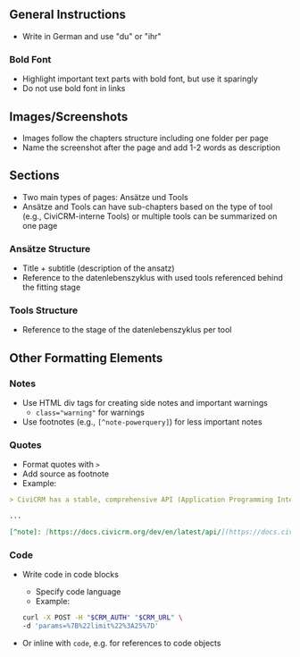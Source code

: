## General Instructions

- Write in German and use "du" or "ihr"

### Bold Font

- Highlight important text parts with bold font, but use it sparingly
- Do not use bold font in links

## Images/Screenshots

- Images follow the chapters structure including one folder per page
- Name the screenshot after the page and add 1-2 words as description

## Sections

- Two main types of pages: Ansätze und Tools
- Ansätze and Tools can have sub-chapters based on the type of tool (e.g., CiviCRM-interne Tools) or multiple tools can be summarized on one page

### Ansätze Structure

- Title + subtitle (description of the ansatz)
- Reference to the datenlebenszyklus with used tools referenced behind the fitting stage

### Tools Structure

- Reference to the stage of the datenlebenszyklus per tool

## Other Formatting Elements

### Notes

- Use HTML div tags for creating side notes and important warnings
    - `class="warning"` for warnings
- Use footnotes (e.g., `[^note-powerquery]`) for less important notes

### Quotes

- Format quotes with `>`
- Add source as footnote
- Example:

```markdown
> CiviCRM has a stable, comprehensive API (Application Programming Interface)...[^note]

...

[^note]: [https://docs.civicrm.org/dev/en/latest/api/](https://docs.civicrm.org/dev/en/latest/api/)
```

### Code

- Write code in code blocks
    - Specify code language
    - Example:

    ```bash
    curl -X POST -H "$CRM_AUTH" "$CRM_URL" \
    -d 'params=%7B%22limit%22%3A25%7D'
    ```
- Or inline with `code`, e.g. for references to code objects